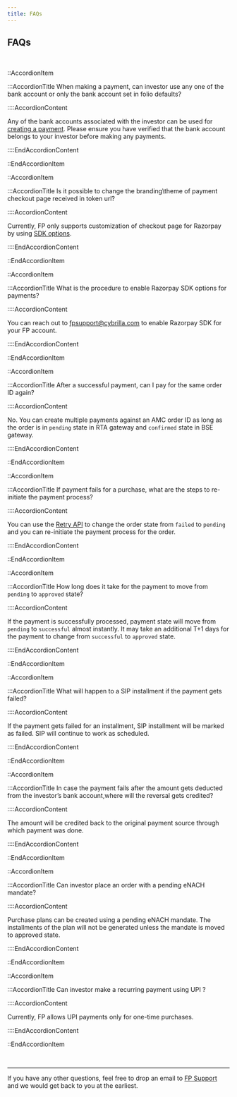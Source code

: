 ```yaml
---
title: FAQs
---
```

## FAQs

<br/>

::AccordionItem

:::AccordionTitle When making a payment, can investor use any one of the bank account or only the bank account set in folio defaults?

::::AccordionContent

Any of the bank accounts associated with the investor can be used for [creating a payment](https://fintechprimitives.com/docs/api/#create-a-payment). Please ensure you have verified that the bank account belongs to your investor before making any payments.

::::EndAccordionContent

::EndAccordionItem

::AccordionItem

:::AccordionTitle Is it possible to change the branding\theme of payment checkout page received in token url?

::::AccordionContent

Currently, FP only supports customization of checkout page for Razorpay by using [SDK options](https://docs.fintechprimitives.com/payments/Razorpay-SDK-options/).

::::EndAccordionContent

::EndAccordionItem

::AccordionItem

:::AccordionTitle What is the procedure to enable Razorpay SDK options for payments?

::::AccordionContent

You can reach out to fpsupport@cybrilla.com to enable Razorpay SDK for your FP account.

::::EndAccordionContent

::EndAccordionItem


::AccordionItem

:::AccordionTitle After a successful payment, can I pay for the same order ID again?

::::AccordionContent

No. You can create multiple payments against an AMC order ID as long as the order is in `pending` state in RTA gateway and `confirmed` state in BSE gateway.

::::EndAccordionContent

::EndAccordionItem

::AccordionItem

:::AccordionTitle If payment fails for a purchase, what are the steps to re-initiate the payment process?

::::AccordionContent

You can use the [Retry API](#https://fintechprimitives.com/docs/api/#retry-mf-purchase) to change the order state from `failed` to `pending` and you can re-initiate the payment process for the order.

::::EndAccordionContent

::EndAccordionItem

::AccordionItem

:::AccordionTitle How long does it take for the payment to move from `pending` to `approved` state?

::::AccordionContent

If the payment is successfully processed, payment state will move from `pending` to `successful` almost instantly. It may take an additional T+1 days for the payment to change from `successful` to `approved` state.

::::EndAccordionContent

::EndAccordionItem

::AccordionItem

:::AccordionTitle What will happen to a SIP installment if the payment gets failed?

::::AccordionContent

If the payment gets failed for an installment, SIP installment will be marked as failed. SIP will continue to work as scheduled.

::::EndAccordionContent

::EndAccordionItem

::AccordionItem

:::AccordionTitle In case the payment fails after the amount gets deducted from the investor’s bank account,where will the reversal gets credited?

::::AccordionContent

The amount will be credited back to the original payment source through which payment was done.

::::EndAccordionContent

::EndAccordionItem

::AccordionItem

:::AccordionTitle Can investor place an order with a pending eNACH mandate?

::::AccordionContent

Purchase plans can be created using a pending eNACH mandate. The installments of the plan will not be generated unless the mandate is moved to approved state.

::::EndAccordionContent

::EndAccordionItem

::AccordionItem

:::AccordionTitle Can investor make a recurring payment using UPI ?

::::AccordionContent

Currently, FP allows UPI payments only for one-time purchases. 

::::EndAccordionContent

::EndAccordionItem


<br>
<hr/>

If you have any other questions, feel free to drop an email to [FP Support](https://fintechprimitives.com/sales.html) and we would get back to you at the earliest.

